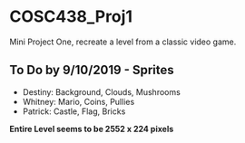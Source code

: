 # COSC438_Proj1

Mini Project One, recreate a level from a classic video game. 

## To Do by 9/10/2019 - Sprites 
- Destiny: Background, Clouds,  Mushrooms
- Whitney: Mario, Coins, Pullies 
- Patrick: Castle, Flag, Bricks

**Entire Level seems to be 2552 x 224 pixels** 
